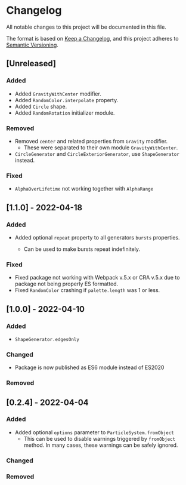 # Changelog

All notable changes to this project will be documented in this file.

The format is based on [Keep a Changelog](https://keepachangelog.com/en/1.0.0/),
and this project adheres to [Semantic Versioning](https://semver.org/spec/v2.0.0.html).

## [Unreleased]

### Added

-   Added `GravityWithCenter` modifier.
-   Added `RandomColor.interpolate` property.
-   Added `Circle` shape.
-   Added `RandomRotation` initializer module.

### Removed

-   Removed `center` and related properties from `Gravity` modifier.
    -   These were separated to their own module `GravityWithCenter`.
-   `CircleGenerator` and `CircleExteriorGenerator`, use `ShapeGenerator` instead.

### Fixed

-   `AlphaOverLifetime` not working together with `AlphaRange`

## [1.1.0] - 2022-04-18

### Added

-   Added optional `repeat` property to all generators `bursts` properties.

    -   Can be used to make bursts repeat indefinitely.

### Fixed

-   Fixed package not working with Webpack v.5.x or CRA v.5.x due to package not being properly ES formatted.
-   Fixed `RandomColor` crashing if `palette.length` was 1 or less.

## [1.0.0] - 2022-04-10

### Added

-   `ShapeGenerator.edgesOnly`

### Changed

-   Package is now published as ES6 module instead of ES2020

### Removed

## [0.2.4] - 2022-04-04

### Added

-   Added optional `options` parameter to `ParticleSystem.fromObject`
    -   This can be used to disable warnings triggered by `fromObject` method. In many cases, these warnings can be safely ignored.

### Changed

### Removed
